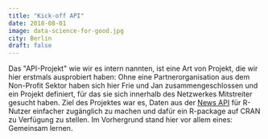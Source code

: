 ```yaml
---
title: "Kick-off API"
date: 2018-08-01
image: data-science-for-good.jpg
city: Berlin
draft: false
---
```


Das "API-Projekt" wie wir es intern nannten, ist eine Art von Projekt, die wir hier erstmals ausprobiert haben: Ohne eine Partnerorganisation aus dem Non-Profit Sektor haben sich hier Frie und Jan zusammengeschlossen und ein Projekt definiert, für das sie sich innerhalb des Netzwerkes Mitstreiter gesucht haben. Ziel des Projektes war es, Daten aus der [News API](https://newsapi.org/) für R-Nutzer einfacher zugänglich zu machen und dafür ein R-package auf CRAN zu Verfügung zu stellen. Im Vorhergrund stand hier vor allem eines: Gemeinsam lernen.
